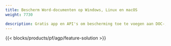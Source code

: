 ```yaml
---
title: Bescherm Word-documenten op Windows, Linux en macOS 
weight: 7730

description: Gratis app en API's om bescherming toe te voegen aan DOC-, DOCX- of ODT-bestanden
---
```


{{< blocks/products/pf/agp/feature-solution >}} 

